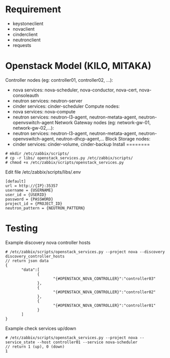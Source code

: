 Requirement
============
* keystoneclient
* novaclient
* cinderclient
* neutronclient
* requests

Openstack Model (KILO, MITAKA)
================
Controller nodes (eg: controller01, controller02, ...):
* nova services: nova-scheduler, nova-conductor, nova-cert, nova-consoleauth
* neutron services: neutron-server
* cinder services: cinder-scheduler
Compute nodes:
* nova services: nova-compute
* neutron services: neutron-l3-agent, neutron-metata-agent, neutron-openvswitch-agent
Network Gateway nodes (eg: network-gw-01, network-gw-02,...):
* neutron services: neutron-l3-agent, neutron-metata-agent, neutron-openvswitch-agent, neutron-dhcp-agent,...
Block Storage nodes:
* cinder services: cinder-volume, cinder-backup
Install
========

```
# mkdir /etc/zabbix/scripts/
# cp -r libs/ openstack_services.py /etc/zabbix/scripts/
# chmod +x /etc/zabbix/scripts/openstack_services.py
```
Edit file /etc/zabbix/scripts/libs/.env
```
[default]
url = http://{IP}:35357
username = {USERNAME}
user_id = {USERID}
password = {PASSWORD}
project_id = {PROJECT_ID}
neutron_pattern = {NEUTRON_PATTERN}
```
Testing
========
Example discovery nova controller hosts
```
# /etc/zabbix/scripts/openstack_services.py --project nova --discovery discovery_controller_hosts
// return json data
{
       "data":[
              {
                     "{#OPENSTACK_NOVA_CONTROLLER}":"controller03"
              },
              {
                     "{#OPENSTACK_NOVA_CONTROLLER}":"controller02"
              },
              {
                     "{#OPENSTACK_NOVA_CONTROLLER}":"controller01"
              }
       ]
}

```
Example check services up/down
```
# /etc/zabbix/scripts/openstack_services.py --project nova --service_state --host controller01 --service nova-scheduler
// return 1 (up), 0 (down)
1
```
